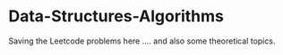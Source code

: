 # Data-Structures-Algorithms
Saving the Leetcode problems here .... and also some theoretical topics.
